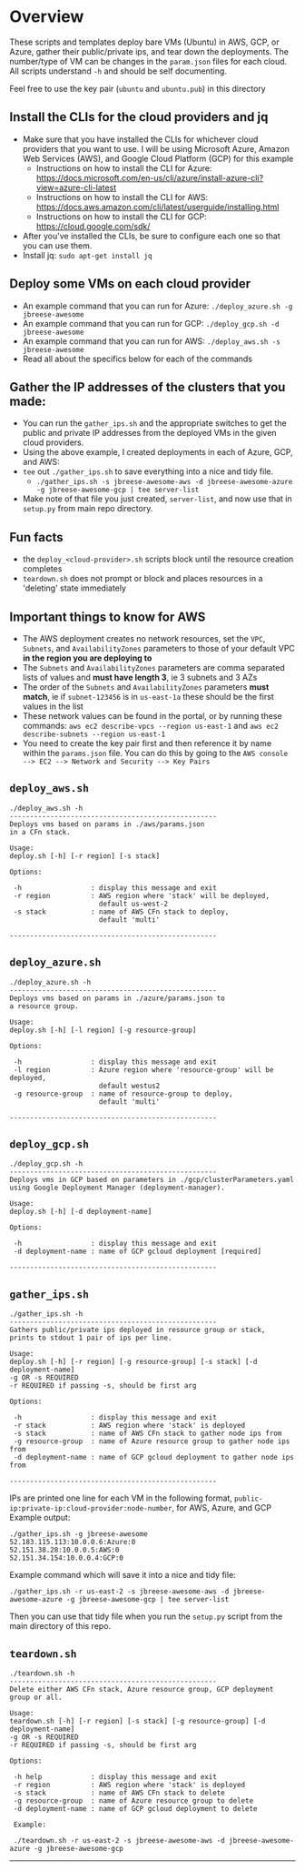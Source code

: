 
# Overview
These scripts and templates deploy bare VMs (Ubuntu) in AWS, GCP, or Azure, gather their public/private ips, and tear down the deployments. The number/type of VM can be changes in the `param.json` files for each cloud.
All scripts understand `-h` and should be self documenting.

Feel free to use the key pair (`ubuntu` and `ubuntu.pub`) in this directory

## Install the CLIs for the cloud providers and jq
* Make sure that you have installed the CLIs for whichever cloud providers that you want to use. I will be using Microsoft Azure, Amazon Web Services (AWS), and Google Cloud Platform (GCP) for this example
    * Instructions on how to install the CLI for Azure: https://docs.microsoft.com/en-us/cli/azure/install-azure-cli?view=azure-cli-latest
    * Instructions on how to install the CLI for AWS: https://docs.aws.amazon.com/cli/latest/userguide/installing.html
    * Instructions on how to install the CLI for GCP: https://cloud.google.com/sdk/
* After you've installed the CLIs, be sure to configure each one so that you can use them.
* Install jq: `sudo apt-get install jq`

## Deploy some VMs on each cloud provider
* An example command that you can run for Azure: `./deploy_azure.sh -g jbreese-awesome`
* An example command that you can run for GCP: `./deploy_gcp.sh -d jbreese-awesome`
* An example command that you can run for AWS: `./deploy_aws.sh -s jbreese-awesome`
* Read all about the specifics below for each of the commands

## Gather the IP addresses of the clusters that you made:
* You can run the `gather_ips.sh` and the appropriate switches to get the public and private IP addresses from the deployed VMs in the given cloud providers.
* Using the above example, I created deployments in each of Azure, GCP, and AWS:
* `tee` out `./gather_ips.sh` to save everything into a nice and tidy file.
  * `./gather_ips.sh -s jbreese-awesome-aws -d jbreese-awesome-azure -g jbreese-awesome-gcp | tee server-list`
* Make note of that file you just created, `server-list`, and now use that in `setup.py` from main repo directory.

## Fun facts
* the `deploy_<cloud-provider>.sh` scripts block until the resource creation completes
* `teardown.sh` does not prompt or block and places resources in a 'deleting' state immediately

## Important things to know for AWS
* The AWS deployment creates no network resources, set the `VPC`, `Subnets`, and `AvailabilityZones` parameters to those of your default VPC **in the region you are deploying to**
* The `Subnets` and `AvailabilityZones` parameters are comma separated lists of values and **must have length 3**, ie 3 subnets and 3 AZs
* The order of the `Subnets` and `AvailabilityZones` parameters **must match**, ie if `subnet-123456` is in `us-east-1a` these should be the first values in the list
* These network values can be found in the portal, or by running these commands: `aws ec2 describe-vpcs --region us-east-1` and `aws ec2 describe-subnets --region us-east-1`
* You need to create the key pair first and then reference it by name within the `params.json` file. You can do this by going to the `AWS console --> EC2 --> Network and Security --> Key Pairs`

## `deploy_aws.sh`

```
./deploy_aws.sh -h
---------------------------------------------------
Deploys vms based on params in ./aws/params.json
in a CFn stack.

Usage:
deploy.sh [-h] [-r region] [-s stack]

Options:

 -h                 : display this message and exit
 -r region          : AWS region where 'stack' will be deployed,
                      default us-west-2
 -s stack           : name of AWS CFn stack to deploy,
                      default 'multi'

---------------------------------------------------
```

## `deploy_azure.sh`
```
./deploy_azure.sh -h
---------------------------------------------------
Deploys vms based on params in ./azure/params.json to
a resource group.

Usage:
deploy.sh [-h] [-l region] [-g resource-group]

Options:

 -h                 : display this message and exit
 -l region          : Azure region where 'resource-group' will be deployed,
                      default westus2
 -g resource-group  : name of resource-group to deploy,
                      default 'multi'

---------------------------------------------------
```

## `deploy_gcp.sh`
```
./deploy_gcp.sh -h
---------------------------------------------------
Deploys vms in GCP based on parameters in ./gcp/clusterParameters.yaml
using Google Deployment Manager (deployment-manager).

Usage:
deploy.sh [-h] [-d deployment-name]

Options:

 -h                 : display this message and exit
 -d deployment-name : name of GCP gcloud deployment [required]

---------------------------------------------------
```

## `gather_ips.sh`
```
./gather_ips.sh -h
---------------------------------------------------
Gathers public/private ips deployed in resource group or stack,
prints to stdout 1 pair of ips per line.

Usage:
deploy.sh [-h] [-r region] [-g resource-group] [-s stack] [-d deployment-name]
-g OR -s REQUIRED
-r REQUIRED if passing -s, should be first arg

Options:

 -h                 : display this message and exit
 -r stack           : AWS region where 'stack' is deployed
 -s stack           : name of AWS CFn stack to gather node ips from
 -g resource-group  : name of Azure resource group to gather node ips from
 -d deployment-name : name of GCP gcloud deployment to gather node ips from

---------------------------------------------------
```
IPs are printed one line for each VM in the following format, `public-ip:private-ip:cloud-provider:node-number`, for AWS, Azure, and GCP
Example output:
```
./gather_ips.sh -g jbreese-awesome
52.183.115.113:10.0.0.6:Azure:0
52.151.38.28:10.0.0.5:AWS:0
52.151.34.154:10.0.0.4:GCP:0
```
Example command which will save it into a nice and tidy file:

`./gather_ips.sh -r us-east-2 -s jbreese-awesome-aws -d jbreese-awesome-azure -g jbreese-awesome-gcp | tee server-list`

Then you can use that tidy file when you run the `setup.py` script from the main directory of this repo.

## `teardown.sh`
```
./teardown.sh -h
---------------------------------------------------
Delete either AWS CFn stack, Azure resource group, GCP deployment group or all.

Usage:
teardown.sh [-h] [-r region] [-s stack] [-g resource-group] [-d deployment-name]
-g OR -s REQUIRED
-r REQUIRED if passing -s, should be first arg

Options:

 -h help            : display this message and exit
 -r region          : AWS region where 'stack' is deployed
 -s stack           : name of AWS CFn stack to delete
 -g resource-group  : name of Azure resource group to delete
 -d deployment-name : name of GCP gcloud deployment to delete

 Example:

 ./teardown.sh -r us-east-2 -s jbreese-awesome-aws -d jbreese-awesome-azure -g jbreese-awesome-gcp
```

---------------------------------------------------
